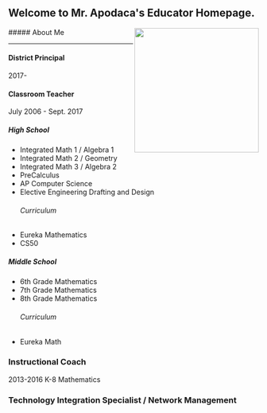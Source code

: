## Welcome to Mr. Apodaca's Educator Homepage.

<img align="right" width="250" src="https://s3-us-west-2.amazonaws.com/sportshub2-uploads-prod/files/sites/1590/2018/02/09154950/logo_outline.png">
##### About Me


---

#### District Principal
2017-

#### Classroom Teacher
July 2006 - Sept. 2017
##### High School
- Integrated Math 1 / Algebra 1
- Integrated Math 2 / Geometry
- Integrated Math 3 / Algebra 2
- PreCalculus
- AP Computer Science
- Elective Engineering Drafting and Design
  ###### Curriculum
* Eureka Mathematics
* CS50

##### Middle School
* 6th Grade Mathematics
* 7th Grade Mathematics
* 8th Grade Mathematics
  ###### Curriculum
* Eureka Math

### Instructional Coach
2013-2016
K-8 Mathematics

### Technology Integration Specialist / Network Management
